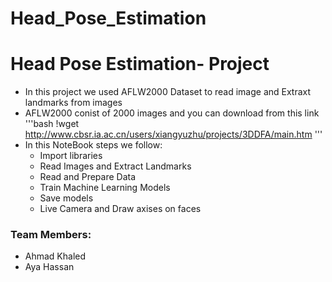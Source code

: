 # Head_Pose_Estimation

# Head Pose Estimation- Project

- In this project we used AFLW2000 Dataset to read image and Extraxt landmarks from images
- AFLW2000 conist of 2000 images and you can download from this link 
'''bash
!wget http://www.cbsr.ia.ac.cn/users/xiangyuzhu/projects/3DDFA/main.htm
'''
- In this NoteBook steps we follow:
  - Import libraries
  - Read Images and Extract Landmarks
  - Read and Prepare Data
  - Train Machine Learning Models
  - Save models 
  - Live Camera and Draw axises on faces


### Team Members:
   - Ahmad Khaled
   - Aya Hassan
